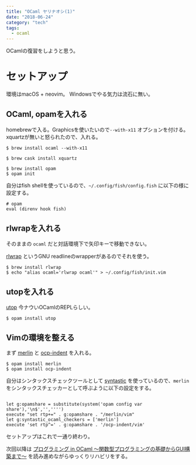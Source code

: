 ```yaml
---
title: "OCaml ヤリナオシ(1)"
date: "2018-06-24"
category: "tech"
tags:
  - ocaml
---
```


OCamlの復習をしようと思う。

# セットアップ

環境はmacOS + neovim。
Windowsでやる気力は流石に無い。

## OCaml, opamを入れる

homebrewで入る。Graphicsを使いたいので`--with-x11` オプションを付ける。
xquartzが無いと怒られたので、入れる。

```shell-session
$ brew install ocaml --with-x11
```

```shell-session
$ brew cask install xquartz
```

```shell-session
$ brew install opam
$ opam init
```

自分はfish shellを使っているので、`~/.config/fish/config.fish` に以下の様に設定する。

```fish
# opam
eval (direnv hook fish)
```

## rlwrapを入れる

そのままの `ocaml` だと対話環境下で矢印キーで移動できない。

[rlwrap](https://github.com/hanslub42/rlwrap) というGNU readlineのwrapperがあるのでそれを使う。

```shell-session
$ brew install rlwrap
$ echo "alias ocaml='rlwrap ocaml'" > ~/.config/fish/init.vim
```
## utopを入れる

[utop](https://github.com/diml/utop) 今ナウいOCamlのREPLらしい。

```shell-session
$ opam install utop
```

## Vimの環境を整える

まず [merlin](https://github.com/ocaml/merlin) と [ocp-indent](http://www.typerex.org/ocp-indent.html) を入れる。


```shell-session
$ opam install merlin
$ opam install ocp-indent
```

自分はシンタックスチェックツールとして [syntastic](https://github.com/scrooloose/syntastic) を使っているので、`merlin` をシンタックスチェッカーとして呼ぶように以下の設定をする。

```vim

let g:opamshare = substitute(system('opam config var share'),'\n$','','''')
execute "set rtp+=" . g:opamshare . "/merlin/vim"
let g:syntastic_ocaml_checkers = ['merlin']
execute 'set rtp^=' . g:opamshare . '/ocp-indent/vim'
```


セットアップはこれで一通り終わり。

次回以降は [プログラミング in OCaml 〜関数型プログラミングの基礎からGUI構築まで〜](https://www.amazon.co.jp/dp/B00QRPI1AS/) を読み進めながらゆっくりリハビリをする。
